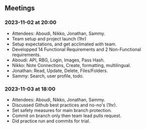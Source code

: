 
## Meetings
### 2023-11-02 at 20:00
- Attendees: Aboudi, Nikko, Jonathan, Sammy.
- Team setup and project launch (1hr)
- Setup expectations, and get acclimated with team. 
- Developped 14 Functional Requirements and 2 Non-Functional requirements. 
- Aboudi: API, RBG, Login, Images, Pass Hash.
- Nikko: Note Connections, Create, formatting, multilingual.
- Jonathan: Read, Update, Delete, Files/Folders.
- Sammy: Search, user profile, todo.


### 2023-11-03 at 18:00
- Attendees: Aboudi, Nikko, Jonathan, Sammy.
- Discussed Github best practices and no-no's (1hr).
- Set safety measures for main branch protection. 
- Commit on branch only then team lead pulls request.
- Did practice run and commits for trial. 

